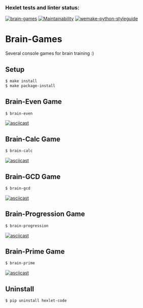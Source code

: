 ### Hexlet tests and linter status:
[![brain-games](https://github.com/alex-yevs/python-project-lvl1/actions/workflows/brain-games.yml/badge.svg)](https://github.com/alex-yevs/python-project-lvl1/actions/workflows/brain-games.yml)
[![Maintainability](https://api.codeclimate.com/v1/badges/7bd8804f53c2f5007aa9/maintainability)](https://codeclimate.com/github/alex-yevs/python-project-lvl1/maintainability)
[![wemake-python-styleguide](https://img.shields.io/badge/style-wemake-000000.svg)](https://github.com/wemake-services/wemake-python-styleguide)

# Brain-Games
Several console games for brain training :)

## Setup

```sh
$ make install
$ make package-install
```

## Brain-Even Game

```sh
$ brain-even
```
[![asciicast](https://asciinema.org/a/QxL3C5HDwqL6LfsSKLXWhOMnA.svg)](https://asciinema.org/a/QxL3C5HDwqL6LfsSKLXWhOMnA)

## Brain-Calc Game

```sh
$ brain-calc
```
[![asciicast](https://asciinema.org/a/bUxTjzCDR4JUYpuUidC8ge54n.svg)](https://asciinema.org/a/bUxTjzCDR4JUYpuUidC8ge54n)

## Brain-GCD Game

```sh
$ brain-gcd
```
[![asciicast](https://asciinema.org/a/ROGZtDSsquhiuhbliPXNGy4Bd.svg)](https://asciinema.org/a/ROGZtDSsquhiuhbliPXNGy4Bd)

## Brain-Progression Game

```sh
$ brain-progression
```
[![asciicast](https://asciinema.org/a/5A6y1XXksTHkVQYJ4PRyUHkDc.svg)](https://asciinema.org/a/5A6y1XXksTHkVQYJ4PRyUHkDc)

## Brain-Prime Game

```sh
$ brain-prime
```
[![asciicast](https://asciinema.org/a/BkBIVarUrC1157HZWuifKn3Qb.svg)](https://asciinema.org/a/BkBIVarUrC1157HZWuifKn3Qb)

## Uninstall

```sh
$ pip uninstall hexlet-code
```
